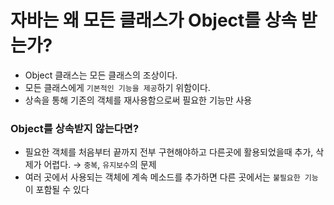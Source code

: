 # 자바는 왜 모든 클래스가 Object를 상속 받는가?

- Object 클래스는 모든 클래스의 조상이다.
- 모든 클래스에게 `기본적인 기능을 제공`하기 위함이다.
- 상속을 통해 기존의 객체를 재사용함으로써 필요한 기능만 사용

### Object를 상속받지 않는다면?

- 필요한 객체를 처음부터 끝까지 전부 구현해야하고 다른곳에 활용되었을때 추가, 삭제가 어렵다. → `중복`, `유지보수`의 문제
- 여러 곳에서 사용되는 객체에 계속 메소드를 추가하면 다른 곳에서는 `불필요한 기능`이 포함될 수 있다
